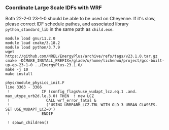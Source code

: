 ### Coordinate Large Scale IDFs with WRF

Both 22-2-0 23-1-0 should be able to be used on Cheyenne.
If it's slow, please correct IDF schedule pathes, and associated library `python_standard_lib` in the same path as `child.exe`.

```
module load gnu/11.2.0
module load cmake/3.18.2
module load python/3.7.9
wget https://github.com/NREL/EnergyPlus/archive/refs/tags/v23.1.0.tar.gz
cmake -DCMAKE_INSTALL_PREFIX=/glade/u/home/lichenwu/project/gcc-built-up-ep-23-1-0 ../EnergyPlus-23.1.0/
make -j 10
make install
```

```
phys/module_physics_init.F
line 3363 - 3366
 !              IF (config_flags%use_wudapt_lcz.eq.1 .and. max_utype_urb2d.le.3.0) THEN  ! new LCZ
 !                CALL wrf_error_fatal &
 !                ('USING URBPARM_LCZ.TBL WITH OLD 3 URBAN CLASSES. SET USE_WUDAPT_LCZ=0')
 !              ENDIF

 ! spawn_children()
 ```